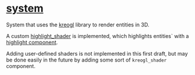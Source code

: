 # [system](system.hpp)

System that uses the [kreogl](https://github.com/phisko/kreogl) library to render entities in 3D.

A custom [highlight_shader](../shaders/highlight_shader.hpp) is implemented, which highlights entities` with a [highlight component](../../data/highlight.md).

Adding user-defined shaders is not implemented in this first draft, but may be done easily in the future by adding some sort of `kreogl_shader` component.